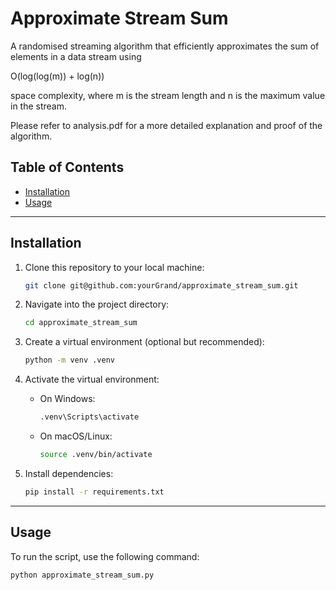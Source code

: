 # Approximate Stream Sum

A randomised streaming algorithm that efficiently approximates the sum of elements in a data stream using

O(log(log(m)) + log(n))

space complexity, where m is the stream length and n is the maximum value in the stream.

Please refer to analysis.pdf for a more detailed explanation and proof of the algorithm.

## Table of Contents

- [Installation](#installation)
- [Usage](#usage)

---

## Installation

1. Clone this repository to your local machine:

    ```bash
    git clone git@github.com:yourGrand/approximate_stream_sum.git
    ```

2. Navigate into the project directory:

    ```bash
    cd approximate_stream_sum
    ```

3. Create a virtual environment (optional but recommended):

    ```bash
    python -m venv .venv
    ```

4. Activate the virtual environment:
    - On Windows:

      ```bash
      .venv\Scripts\activate
      ```

    - On macOS/Linux:

      ```bash
      source .venv/bin/activate
      ```

5. Install dependencies:

    ```bash
    pip install -r requirements.txt
    ```

---

## Usage

To run the script, use the following command:

```bash
python approximate_stream_sum.py
```
